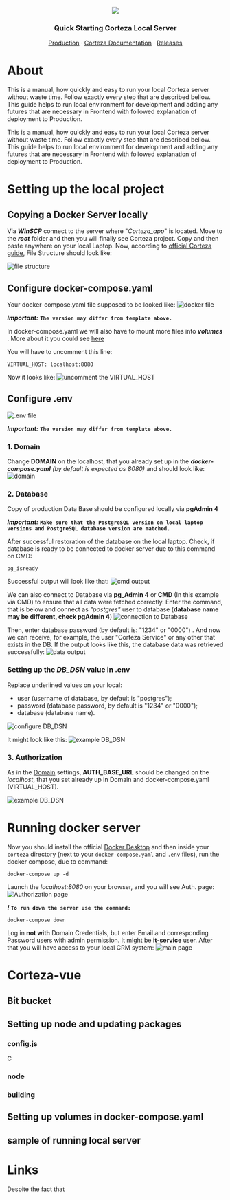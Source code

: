 <p align="center">
  <img src="https://i.postimg.cc/sgQHZgQL/inteco.png" />
</p>
<h3  align="center">Quick Starting Corteza Local Server</h3>
<p align="center">
<a  href="https://devccrm.inteco.at/auth/login">Production</a>
&middot;
<a  href="https://docs.cortezaproject.org/corteza-docs/2023.9/devops-guide/index.html">Corteza Documentation</a>
&middot;
<a  href="https://releases.cortezaproject.org/files/">Releases</a>
</p>



# About
This is a manual, how quickly and easy to run your local Corteza server without waste time. Follow exactly every step that are described bellow. This guide helps to run local environment for development and adding any futures that are necessary in Frontend with followed explanation of deployment to Production.


This is a manual, how quickly and easy to run your local Corteza server without waste time. Follow exactly every step that are described bellow. This guide helps to run  local environment for development and adding any futures that are necessary in Frontend with followed explanation of deployment to Production.


# Setting up the local project

##  Copying a Docker Server locally 
Via ***WinSCP***  connect to the server where "*Corteza_app*" is located. 
Move to the ***root*** folder and then you will finally see Corteza project.
Copy and then paste anywhere on your local Laptop. Now, according to 
[official Corteza guide](https://docs.cortezaproject.org/corteza-docs/2024.9/devops-guide/#deploy-offline), File Structure should look like: 

![file structure](https://i.postimg.cc/HsLwPWmk/1-file-structure.png)



## Configure docker-compose.yaml
Your docker-compose.yaml file supposed to be looked like: 
![docker file](https://i.postimg.cc/Gp2LDNnt/2-docker-file.png)

***Important:***
**`The version may differ from template above.`**

In docker-compose.yaml we will also have to mount more files into ***volumes*** . More about it you could see <a  href="#setting-up-volumes-in-docker-composeyaml">here</a>

You will have to uncomment this line:

	VIRTUAL_HOST: localhost:8080

Now it looks like: 
![uncomment the VIRTUAL_HOST](https://i.postimg.cc/kGhZkjh1/3-docker-uncommented.png)

## Configure .env

![.env file](https://i.postimg.cc/6pKR7rHm/4-env-file.png)

***Important:***
**`The version may differ from template above.`**

### 1. Domain
Change **DOMAIN** on the localhost, that you already set up in the ***docker-compose.yaml*** 
 *(by default is expected as 8080)* and should look like: 
![domain](https://i.postimg.cc/XNdSwYTt/5-domain.png)

### 2. Database

Copy of production Data Base should be configured locally via **pgAdmin 4**

***Important:***
**`Make sure that the PostgreSQL version on local laptop versions and PostgreSQL database version are matched.`**

After successful restoration of the database on the local laptop. 
Check, if database is ready to be connected to docker server due to this command on CMD: 

	pg_isready   

Successful output will look like that: 
![cmd output](https://i.postimg.cc/zG1Zfbpx/6-cmd-output.png)

We can also connect to Database via **pg_Admin 4** or **CMD** (In this example via CMD) to ensure that all data were fetched correctly.
Enter the command, that is below and connect as *"postgres"* user to database (**database name may be different, check pgAdmin 4**)
![connection to Database](https://i.postimg.cc/7h8MnvBD/7-connection-to-DB.png)

Then, enter database password (by default is: "1234" or "0000") .
And now we can receive, for example, the user "Corteza Service" or any other that exists in the DB.
If the output looks like this, the database data was retrieved successfully:
![data output](https://i.postimg.cc/qq7tVjDS/7-data-output.png)

### Setting up the *DB_DSN* value in .env
Replace underlined values on your local:
 - user (username of database, by default is "postgres");
 - password (database password, by default is "1234" or "0000");
 - database (database name).
  
![ configure DB_DSN ](https://i.postimg.cc/CKB5NRnT/9-configure-connection-to-DB.png)

It might look like this: 
![ example DB_DSN ](https://i.postimg.cc/8CK31CZ5/10-exemple-DB-DSN.png)

### 3. Authorization
As in the <a  href="#1-domain">Domain</a>  settings, **AUTH_BASE_URL** should be changed on the *localhost*, that you set already up in Domain and docker-compose.yaml (VIRTUAL_HOST).

![ example DB_DSN ](https://i.postimg.cc/kgXBVnQ8/11-auth-value.png)

# Running docker server
Now you should install the official [Docker Desktop](https://docs.docker.com/desktop/setup/install/windows-install/) and then inside your `corteza` directory (next to your `docker-compose.yaml` and `.env` files), run the docker compose, due to command: 
	
	docker-compose up -d

Launch the *localhost:8080* on your browser, and you will see Auth. page: 
![ Authorization page ](https://i.postimg.cc/DzFzL73n/12-auth-screen.png)

***!***
**`To run down the server use the command:`**

	docker-compose down

Log in **not with** Domain Credentials, but enter Email and corresponding Password users with admin permission. It might be **it-service** user.
After that you will have access to your local CRM system:
![ main page ](https://i.postimg.cc/XNRhL8Q7/13-crm-main-page.png)

# Corteza-vue
## Bit bucket
## Setting up node and updating packages 
### config.js
C
### node
### building 
## Setting up volumes in docker-compose.yaml

## sample of running local server

# Links 


Despite the fact that 


